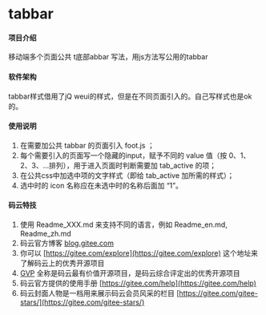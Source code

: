# tabbar

#### 项目介绍
移动端多个页面公共 t底部abbar 写法，用js方法写公用的tabbar

#### 软件架构
tabbar样式借用了jQ weui的样式，但是在不同页面引入的。自己写样式也是ok的。

#### 使用说明

1. 在需要加公共 tabbar 的页面引入 foot.js ；
2. 每个需要引入的页面写一个隐藏的input，赋予不同的 value 值（按 0、1、2、3、...排列），用于进入页面时判断需要加 tab_active 的项；
3. 在公共css中加选中项的文字样式（即给 tab_active 加所需的样式）；
4. 选中时的 icon 名称应在未选中时的名称后面加 “1”。

#### 码云特技

1. 使用 Readme\_XXX.md 来支持不同的语言，例如 Readme\_en.md, Readme\_zh.md
2. 码云官方博客 [blog.gitee.com](https://blog.gitee.com)
3. 你可以 [https://gitee.com/explore](https://gitee.com/explore) 这个地址来了解码云上的优秀开源项目
4. [GVP](https://gitee.com/gvp) 全称是码云最有价值开源项目，是码云综合评定出的优秀开源项目
5. 码云官方提供的使用手册 [https://gitee.com/help](https://gitee.com/help)
6. 码云封面人物是一档用来展示码云会员风采的栏目 [https://gitee.com/gitee-stars/](https://gitee.com/gitee-stars/)